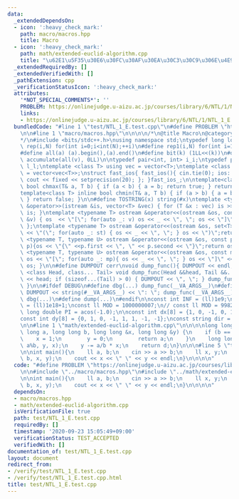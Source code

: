 ```yaml
---
data:
  _extendedDependsOn:
  - icon: ':heavy_check_mark:'
    path: macro/macros.hpp
    title: Macro
  - icon: ':heavy_check_mark:'
    path: math/extended-euclid-algorithm.cpp
    title: "\u62E1\u5F35\u30E6\u30FC\u30AF\u30EA\u30C3\u30C9\u306E\u4E92\u9664\u6CD5"
  _extendedRequiredBy: []
  _extendedVerifiedWith: []
  _pathExtension: cpp
  _verificationStatusIcon: ':heavy_check_mark:'
  attributes:
    '*NOT_SPECIAL_COMMENTS*': ''
    PROBLEM: https://onlinejudge.u-aizu.ac.jp/courses/library/6/NTL/1/NTL_1_E
    links:
    - https://onlinejudge.u-aizu.ac.jp/courses/library/6/NTL/1/NTL_1_E
  bundledCode: "#line 1 \"test/NTL_1_E.test.cpp\"\n#define PROBLEM \"https://onlinejudge.u-aizu.ac.jp/courses/library/6/NTL/1/NTL_1_E\"\
    \n\n#line 1 \"macro/macros.hpp\"\n\n\n\n/*\n@title Macro\n@category template\n\
    */\n#include <bits/stdc++.h>\nusing namespace std;\ntypedef long long ll;\n#define\
    \ rep(i,N) for(int i=0;i<int(N);++i)\n#define rep1(i,N) for(int i=1;i<int(N);++i)\n\
    #define all(a) (a).begin(),(a).end()\n#define bit(k) (1LL<<(k))\n#define SUM(v)\
    \ accumulate(all(v), 0LL)\n\ntypedef pair<int, int> i_i;\ntypedef pair<ll, ll>\
    \ l_l;\ntemplate <class T> using vec = vector<T>;\ntemplate <class T> using vvec\
    \ = vector<vec<T>>;\nstruct fast_ios{ fast_ios(){ cin.tie(0); ios::sync_with_stdio(false);\
    \ cout << fixed << setprecision(20); }; }fast_ios_;\n\ntemplate<class T> inline\
    \ bool chmax(T& a, T b) { if (a < b) { a = b; return true; } return false; }\n\
    template<class T> inline bool chmin(T& a, T b) { if (a > b) { a = b; return true;\
    \ } return false; }\n\n#define TOSTRING(x) string(#x)\ntemplate <typename T> istream\
    \ &operator>>(istream &is, vector<T> &vec) { for (T &x : vec) is >> x; return\
    \ is; }\ntemplate <typename T> ostream &operator<<(ostream &os, const vector<T>\
    \ &v) { os  << \"[\"; for(auto _: v) os << _ << \", \"; os << \"]\"; return os;\
    \ };\ntemplate <typename T> ostream &operator<<(ostream &os, set<T> &st) { os\
    \ << \"(\"; for(auto _: st) { os << _ << \", \"; } os << \")\";return os;}\ntemplate\
    \ <typename T, typename U> ostream &operator<<(ostream &os, const pair< T, U >&\
    \ p){os << \"{\" <<p.first << \", \" << p.second << \"}\";return os; }\ntemplate\
    \ <typename T, typename U> ostream &operator<<(ostream &os, const map<T, U> &mp){\
    \ os << \"[\"; for(auto _: mp){ os << _ << \", \"; } os << \"]\" << endl; return\
    \ os; }\n\n#define DUMPOUT cerr\nvoid dump_func(){ DUMPOUT << endl; }\ntemplate\
    \ <class Head, class... Tail> void dump_func(Head &&head, Tail &&... tail) { DUMPOUT\
    \ << head; if (sizeof...(Tail) > 0) { DUMPOUT << \", \"; } dump_func(std::move(tail)...);\
    \ }\n\n#ifdef DEBUG\n#define dbg(...) dump_func(__VA_ARGS__)\n#define dump(...)\
    \ DUMPOUT << string(#__VA_ARGS__) << \": \"; dump_func(__VA_ARGS__)\n#else\n#define\
    \ dbg(...)\n#define dump(...)\n#endif\n\nconst int INF = (ll)1e9;\nconst ll INFLL\
    \ = (ll)1e18+1;\nconst ll MOD = 1000000007;\n// const ll MOD = 998244353;\nconst\
    \ long double PI = acos(-1.0);\n\nconst int dx[8] = {1, 0, -1, 0, 1, -1, -1, 1};\n\
    const int dy[8] = {0, 1, 0, -1, 1, 1, -1, -1};\nconst string dir = \"DRUL\";\n\
    \n\n#line 1 \"math/extended-euclid-algorithm.cpp\"\n\n\n\nlong long extGCD(long\
    \ long a, long long b, long long &x, long long &y) {\n    if (b == 0) {\n    \
    \    x = 1;\n        y = 0;\n        return a;\n    }\n    long long d = extGCD(b,\
    \ a%b, y, x);\n    y -= a/b * x;\n    return d;\n}\n\n\n#line 5 \"test/NTL_1_E.test.cpp\"\
    \n\nint main(){\n    ll a, b;\n    cin >> a >> b;\n    ll x, y;\n    extGCD(a,\
    \ b, x, y);\n    cout << x << \" \" << y << endl;\n}\n\n\n\n"
  code: "#define PROBLEM \"https://onlinejudge.u-aizu.ac.jp/courses/library/6/NTL/1/NTL_1_E\"\
    \n\n#include \"../macro/macros.hpp\"\n#include \"../math/extended-euclid-algorithm.cpp\"\
    \n\nint main(){\n    ll a, b;\n    cin >> a >> b;\n    ll x, y;\n    extGCD(a,\
    \ b, x, y);\n    cout << x << \" \" << y << endl;\n}\n\n\n\n"
  dependsOn:
  - macro/macros.hpp
  - math/extended-euclid-algorithm.cpp
  isVerificationFile: true
  path: test/NTL_1_E.test.cpp
  requiredBy: []
  timestamp: '2020-09-23 15:05:49+09:00'
  verificationStatus: TEST_ACCEPTED
  verifiedWith: []
documentation_of: test/NTL_1_E.test.cpp
layout: document
redirect_from:
- /verify/test/NTL_1_E.test.cpp
- /verify/test/NTL_1_E.test.cpp.html
title: test/NTL_1_E.test.cpp
---
```

